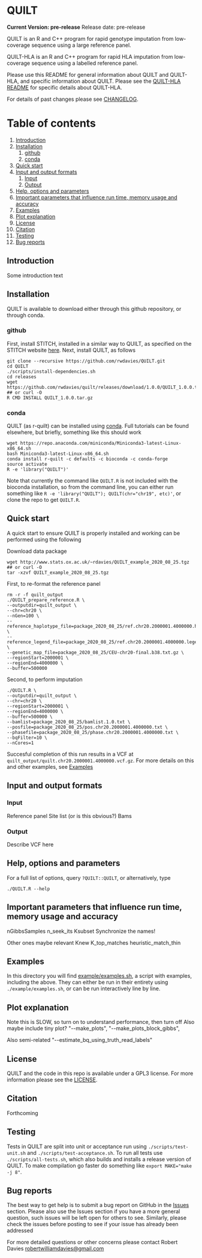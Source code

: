 QUILT
=====
**__Current Version: pre-release__**
Release date: pre-release

QUILT is an R and C++ program for rapid genotype imputation from low-coverage sequence using a large reference panel.

QUILT-HLA is an R and C++ program for rapid HLA imputation from low-coverage sequence using a labelled reference panel.

Please use this README for general information about QUILT and QUILT-HLA, and specific information about QUILT. Please see the [QUILT-HLA README](README_QUILT-HLA.md) for specific details about QUILT-HLA.

For details of past changes please see [CHANGELOG](CHANGELOG.md).

# Table of contents
1. [Introduction](#paragraph-introduction)
2. [Installation](#paragraph-installation)
    1. [github](#paragraph-installation-github)
    2. [conda](#paragraph-installation-conda)
3. [Quick start](#paragraph-quickstart)
4. [Input and output formats](#paragraph-io)
    1. [Input](#paragraph-io-input)
    2. [Output](#paragraph-io-output)
5. [Help, options and parameters](#paragraph-helpoptionsparams)
6. [Important parameters that influence run time, memory usage and accuracy](#paragraph-paramsimportant)
6. [Examples](#paragraph-examples)
7. [Plot explanation](#paragraph-plotexplanation)
8. [License](#paragraph-license)
9. [Citation](#paragraph-citation)
10. [Testing](#paragraph-testing)
11. [Bug reports](#paragraph-bugreports)



## Introduction <a name="paragraph-introduction"></a>
Some introduction text

## Installation <a name="paragraph-installation"></a>

QUILT is available to download either through this github repository, or through conda.

### github <a name="paragraph-installation-github"></a>

First, install STITCH, installed in a similar way to QUILT, as specified on the STITCH website [here](https://github.com/rwdavies/STITCH). Next, install QUILT, as follows

```
git clone --recursive https://github.com/rwdavies/QUILT.git
cd QUILT
./scripts/install-dependencies.sh
cd releases
wget https://github.com/rwdavies/quilt/releases/download/1.0.0/QUILT_1.0.0.tar.gz ## or curl -O
R CMD INSTALL QUILT_1.0.0.tar.gz
```

### conda <a name="paragraph-installation-conda"></a>
QUILT (as r-quilt) can be installed using [conda](https://conda.io/miniconda.html). Full tutorials can be found elsewhere, but briefly, something like this should work
```
wget https://repo.anaconda.com/miniconda/Miniconda3-latest-Linux-x86_64.sh
bash Miniconda3-latest-Linux-x86_64.sh
conda install r-quilt -c defaults -c bioconda -c conda-forge
source activate
R -e 'library("QUILT")'
```
Note that currently the command like `QUILT.R` is not included with the bioconda installation, so from the command line, you can either run something like `R -e 'library("QUILT"); QUILT(chr="chr19", etc)'`, or clone the repo to get `QUILT.R`. 












## Quick start <a name="paragraph-quickstart"></a>

A quick start to ensure QUILT is properly installed and working can be performed using the following

Download data package
```
wget http://www.stats.ox.ac.uk/~rdavies/QUILT_example_2020_08_25.tgz ## or curl -O
tar -xzvf QUILT_example_2020_08_25.tgz
```

First, to re-format the reference panel
```
rm -r -f quilt_output
./QUILT_prepare_reference.R \
--outputdir=quilt_output \
--chr=chr20 \
--nGen=100 \
--reference_haplotype_file=package_2020_08_25/ref.chr20.2000001.4000000.hap.clean.example.1000Gonly.gz \
--reference_legend_file=package_2020_08_25/ref.chr20.2000001.4000000.legend.clean.example.gz \
--genetic_map_file=package_2020_08_25/CEU-chr20-final.b38.txt.gz \
--regionStart=2000001 \
--regionEnd=4000000 \
--buffer=500000
```

Second, to perform imputation
```
./QUILT.R \
--outputdir=quilt_output \
--chr=chr20 \
--regionStart=2000001 \
--regionEnd=4000000 \
--buffer=500000 \
--bamlist=package_2020_08_25/bamlist.1.0.txt \
--posfile=package_2020_08_25/pos.chr20.2000001.4000000.txt \
--phasefile=package_2020_08_25/phase.chr20.2000001.4000000.txt \
--bqFilter=10 \
--nCores=1
```
Succesful completion of this run results in a VCF at `quilt_output/quilt.chr20.2000001.4000000.vcf.gz`. For more details on this and other examples, see [Examples](#paragraph-examples)






## Input and output formats <a name="paragraph-io"></a>

### Input <a name="paragraph-io-input"></a>

Reference panel
Site list (or is this obvious?)
Bams

### Output <a name="paragraph-io-output"></a>

Describe VCF here

## Help, options and parameters <a name="paragraph-helpoptionsparams"></a>

For a full list of options, query `?QUILT::QUILT`, or alternatively, type 
```
./QUILT.R --help
```



## Important parameters that influence run time, memory usage and accuracy <a name="paragraph-paramsimportant"></a>

nGibbsSamples
n_seek_its
Ksubset
Synchronize the names!


Other ones maybe relevant
Knew
K_top_matches
heuristic_match_thin




## Examples <a name="paragraph-examples"></a>

In this directory you will find [example/examples.sh](example/examples.sh), a script with examples, including the above. They can either be run in their entirety using `./example/examples.sh`, or can be run interactively line by line.

## Plot explanation <a name="paragraph-plotexplanation"></a>

Note this is SLOW, so turn on to understand performance, then turn off
Also maybe include tiny plot?
        "--make_plots",
        "--make_plots_block_gibbs",

Also semi-related
        "--estimate_bq_using_truth_read_labels"

## License <a name="paragraph-license"></a>

QUILT and the code in this repo is available under a GPL3 license. For more information please see the [LICENSE](LICENSE).

## Citation <a name="paragraph-citation"></a>

Forthcoming

## Testing <a name="paragraph-testing"></a>

Tests in QUILT are split into unit or acceptance run using ```./scripts/test-unit.sh``` and ```./scripts/test-acceptance.sh```. To run all tests use ```./scripts/all-tests.sh```, which also builds and installs a release version of QUILT. To make compilation go faster do something like ```export MAKE="make -j 8"```.

## Bug reports <a name="paragraph-bugreports"></a>

The best way to get help is to submit a bug report on GitHub in the [Issues](https://github.com/rwdavies/STITCH/issues) section. Please also use the Issues section if you have a more general question, such issues will be left open for others to see. Similarly, please check the issues before posting to see if your issue has already been addressed

For more detailed questions or other concerns please contact Robert Davies robertwilliamdavies@gmail.com









